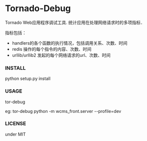 # Tornado-Debug

Tornado Web应用程序调试工具. 统计应用在处理网络请求时的多项指标．

指标包括：

* handlers的各个函数的执行情况，包括调用关系、次数、时间
* redis 操作的每个指令的内容、次数、时间
* urllib/urllib2 发起的每个网络请求的url、次数、时间

### INSTALL

python setup.py install

### USAGE

tor-debug <python command>

eg: tor-debug python -m wcms_front.server --profile=dev

### LICENSE

under MIT